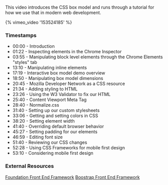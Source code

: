 This video introduces the CSS box model and runs through a tutorial for how we
use that in modern web development.

{% vimeo_video '153524185' %}


### Timestamps

* 00:00 - Introduction
* 01:22 - Inspecting elements in the Chrome Inspector
* 03:55 - Manipulating block level elements through the Chrome Elements "styles" tab
* 13:10 - Manipulating inline elements
* 17:19 - Interactive box model demo overview
* 18:50 - Manipulating box model dimensions
* 20:45 - Mozilla Developer Network as a CSS resource
* 21:34 - Adding styling to HTML
* 23:26 - Using the W3 Validator to fix our HTML
* 25:40 - Content Viewport Meta Tag
* 28:40 - Normalize.css
* 31:40 - Setting up our custom stylesheets
* 33:06 - Getting and setting colors in CSS
* 38:20 - Setting element width
* 41:40 - Overriding default browser behavior
* 45:27 - Setting padding for our elements
* 46:59 - Editing font size
* 51:40 - Reviewing our CSS changes
* 52:28 - Using CSS Frameworks for mobile first design
* 53:10 - Considering mobile first design

### External Resources
[Foundation Front End Framework](http://foundation.zurb.com/)
[Boostrap Front End Framework](http://getbootstrap.com/)
